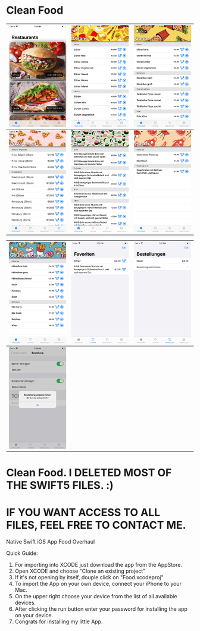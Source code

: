 # Clean Food 

| ![Restaurant](https://github.com/EforestHD/CleanFood/blob/master/Screenshots/Restaurant.png) | ![Mirans](https://github.com/EforestHD/CleanFood/blob/master/Screenshots/Mirans.png) | ![Garips](https://github.com/EforestHD/CleanFood/blob/master/Screenshots/Garips.png) |
| -------- | -------- | -------- |
| ![Pizza](https://github.com/EforestHD/CleanFood/blob/master/Screenshots/Pizza.png)     | ![Chau](https://github.com/EforestHD/CleanFood/blob/master/Screenshots/Chau.png)     | ![Hasch](https://github.com/EforestHD/CleanFood/blob/master/Screenshots/Hasch.png)     | 


| ![Gaumenschmaus](https://github.com/EforestHD/CleanFood/blob/master/Screenshots/Gaumenschmaus.png) | ![Favoriten](https://github.com/EforestHD/CleanFood/blob/master/Screenshots/Favoriten.png) | ![Bestellungen](https://github.com/EforestHD/CleanFood/blob/master/Screenshots/Bestellungen.png) |
| -------- | -------- | -------- |
| ![Bestellung](https://github.com/EforestHD/CleanFood/blob/master/Screenshots/Bestellung.png)  






# Clean Food. I DELETED MOST OF THE SWIFT5 FILES. :) 
# IF YOU WANT ACCESS TO ALL FILES, FEEL FREE TO CONTACT ME.

 Native Swift iOS App Food Overhaul


Quick Guide:
 1. For importing into XCODE just download the app from the AppStore. 
 2. Open XCODE and choose "Clone an existing project"
 3. If it's not opening by itself, douple click on "Food.xcodeproj"
 4. To import the App on your own device, connect your iPhone to your Mac. 
 5. On the upper right choose your device from the list of all available devices. 
 6. After clicking the run button enter your password for installing the app on your device. 
 7. Congrats for installing my little App. 
 
 
 

